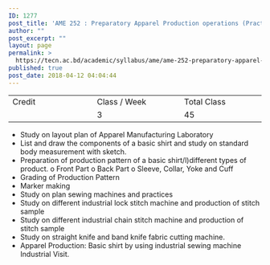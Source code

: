 ```yaml
---
ID: 1277
post_title: 'AME 252 : Preparatory Apparel Production operations (Practical)'
author: ""
post_excerpt: ""
layout: page
permalink: >
  https://tecn.ac.bd/academic/syllabus/ame/ame-252-preparatory-apparel-production-operations-practical
published: true
post_date: 2018-04-12 04:04:44
---
```

<table width="628">
<tbody>
<tr>
<td width="208">Credit</td>
<td width="218">Class / Week</td>
<td width="201">Total Class</td>
</tr>
<tr>
<td width="208"></td>
<td width="218">3</td>
<td width="201">45</td>
</tr>
</tbody>
</table>
<ul>
 	<li>Study on layout plan of Apparel Manufacturing Laboratory</li>
 	<li>List and draw the components of a basic shirt and study on standard body measurement with sketch.</li>
 	<li>Preparation of production pattern of a basic shirt/l)different types of product. o Front Part o Back Part o Sleeve, Collar, Yoke and Cuff</li>
 	<li>Grading of Production Pattern</li>
 	<li>Marker making</li>
 	<li>Study on plan sewing machines and practices</li>
 	<li>Study on different industrial lock stitch machine and production of stitch sample</li>
 	<li>Study on different industrial chain stitch machine and production of stitch sample</li>
 	<li>Study on straight knife and band knife fabric cutting machine.</li>
 	<li>Apparel Production: Basic shirt by using industrial sewing machine Industrial Visit.</li>
</ul>